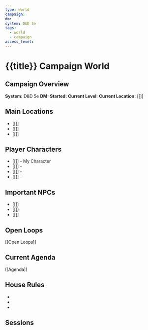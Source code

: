 ```yaml
---
type: world
campaign: 
dm: 
system: D&D 5e
tags:
  - world
  - campaign
access_level:
---
```


# {{title}} Campaign World

## Campaign Overview
**System:** D&D 5e
**DM:** 
**Started:** 
**Current Level:** 
**Current Location:** [[]]

## Main Locations
- [[]]
- [[]]
- [[]]

## Player Characters
- [[]] - My Character
- [[]] - 
- [[]] - 
- [[]] - 

## Important NPCs
- [[]]
- [[]]
- [[]]

## Open Loops
[[Open Loops]]

## Current Agenda
[[Agenda]]

## House Rules
- 
- 
- 

## Sessions